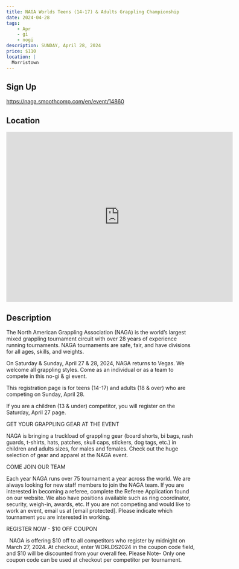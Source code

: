 ```yaml
---
title: NAGA Worlds Teens (14-17) & Adults Grappling Championship
date: 2024-04-28
tags:
    - Apr
    - gi 
    - nogi 
description: SUNDAY, April 28, 2024
price: $110
location: |
  Morristown
---
```

## Sign Up
https://naga.smoothcomp.com/en/event/14860

## Location
<iframe src="https://www.google.com/maps/embed?pb=!1m18!1m12!1m3!1d12345.6789!2d-74.4757608!3d40.8153190!2m3!1f0!2f0!3f0!3m2!1i1024!2i768!4f13.1!3m3!1m2!1s0x0%3A0x0!2z40.8153190!5e0!3m2!1sen!2sus!4v1234567890" width="600" height="450" style="border:0;" allowfullscreen="" loading="lazy"></iframe>

## Description
The North American Grappling Association (NAGA) is the world’s largest mixed grappling tournament circuit with over 28 years of experience running tournaments. NAGA tournaments are safe, fair, and have divisions for all ages, skills, and weights.


On Saturday & Sunday, April 27 & 28, 2024, NAGA returns to Vegas. We welcome all grappling styles. Come as an individual or as a team to compete in this no-gi & gi event.


This registration page is for teens (14-17) and adults (18 & over) who are competing on Sunday, April 28.


If you are a children (13 & under) competitor, you will register on the Saturday, April 27 page.


GET YOUR GRAPPLING GEAR AT THE EVENT


NAGA is bringing a truckload of grappling gear (board shorts, bi bags, rash guards, t-shirts, hats, patches, skull caps, stickers, dog tags, etc.) in children and adults sizes, for males and females. Check out the huge selection of gear and apparel at the NAGA event.  


COME JOIN OUR TEAM


Each year NAGA runs over 75 tournament a year across the world. We are always looking for new staff members to join the NAGA team. If you are interested in becoming a referee, complete the Referee Application found on our website. We also have positions available such as ring coordinator, security, weigh-in, awards, etc. If you are not competing and would like to work an event, email us at [email protected]. Please indicate which tournament you are interested in working.    


REGISTER NOW - $10 OFF COUPON


  NAGA is offering $10 off to all competitors who register by midnight on March 27, 2024. At checkout, enter WORLDS2024 in the coupon code field, and $10 will be discounted from your overall fee. Please Note- Only one coupon code can be used at checkout per competitor per tournament.